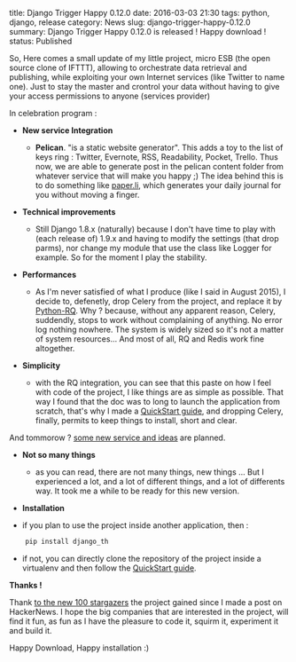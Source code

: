 title: Django Trigger Happy 0.12.0
date: 2016-03-03 21:30
tags: python, django, release
category: News
slug: django-trigger-happy-0.12.0
summary: Django Trigger Happy 0.12.0 is released ! Happy download !
status: Published


So, Here comes a small update of my little project, micro ESB (the open source clone of IFTTT), allowing to orchestrate data retrieval and publishing, while exploiting your own Internet services (like Twitter to name one). Just to stay the master and crontrol your data without having to give your access permissions to anyone (services provider)

In celebration program :


* **New service Integration** 

  * **Pelican**. "is a static website generator". This adds a toy to the list of keys ring : Twitter, Evernote, RSS, Readability, Pocket, Trello. Thus now, we are able to generate post in the pelican content folder from whatever service that will make you happy ;) The idea behind this is to do something like [paper.li](http://paper.li), which generates your daily journal for you without moving a finger.



* **Technical improvements**

  * Still Django 1.8.x (naturally) because I don't have time to play with (each release of) 1.9.x and having to modify the settings (that drop parms), nor change my module that use the class like Logger for example. So for the moment I play the stability.


* **Performances**

  * As I'm never satisfied of what I produce (like I said in August 2015), I decide to, defenetly, drop Celery from the project, and replace it by [Python-RQ](http://python-rq.org). Why ? because, without any apparent reason, Celery, suddendly, stops to work without complaining of anything. No error log nothing nowhere. The system is widely sized so it's not a matter of system resources... And most of all, RQ and Redis work fine altogether.


* **Simplicity**

  * with the RQ integration, you can see that this paste on how I feel with code of the project, I like things are as simple as possible. That way I found that the doc was to long to launch the application from scratch, that's why I made a [QuickStart guide](http://trigger-happy.readthedocs.org/en/latest/quickstart.html), and dropping Celery, finally, permits to keep things to install, short and clear.


And tommorow ? [some new service and ideas](https://github.com/foxmask/django-th/wiki) are planned.


* **Not so many things**

  * as you can read, there are not many things, new things ... But I experienced a lot, and a lot of different things, and a lot of differents way. It took me a while to be ready for this new version.


* **Installation**

 * if you plan to use the project inside another application, then :

```python
    pip install django_th
```

  * if not, you can directly clone the repository of the project inside a virtualenv and then follow the [QuickStart guide](http://trigger-happy.readthedocs.org/en/latest/quickstart.html).


**Thanks !**

Thank [to the new 100 stargazers](https://github.com/foxmask/django-th/stargazers) the project gained since I made a post on HackerNews.
I hope the big companies that are interested in the project, will find it fun, as fun as I have the pleasure to code it, squirm it, experiment it and build it.

Happy Download, Happy installation :)

